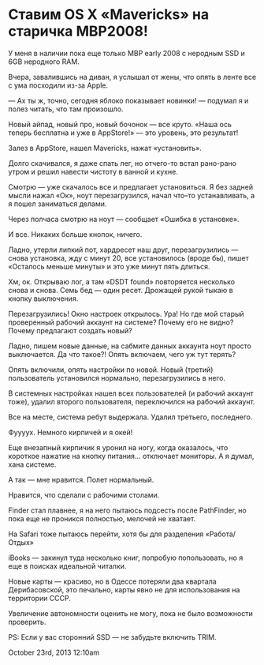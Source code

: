 # Ставим OS X «Mavericks» на старичка MBP2008!

У меня в наличии пока еще только MBP early 2008 с неродным SSD и 6GB
неродного RAM.

Вчера, завалившись на диван, я услышал от жены, что опять в ленте все с
ума посходили из-за Apple.

— Ах ты ж, точно, сегодня яблоко показывает новинки! — подумал я и полез
читать, что там произошло.

Новый айпад, новый про, новый бочонок — все круто. «Наша ось теперь
бесплатна и уже в AppStore!» — это уровень, это результат!

Залез в AppStore, нашел Mavericks, нажат «установить».

Долго скачивался, я даже спать лег, но отчего-то встал рано-рано утром и
решил навести чистоту в ванной и кухне.

Смотрю — уже скачалось все и предлагает установиться. Я без задней мысли
нажал «Ок», ноут перезагрузился, начал что–то устанавливать, а я пошел
заниматься делами.

Через полчаса смотрю на ноут — сообщает «Ошибка в установке».

И все. Никаких больше кнопок, ничего.

Ладно, утерли липкий пот, хардресет наш друг, перезагрузились — снова
установка, жду с минут 20, все установилось (вроде бы), пишет «Осталось
меньше минуты» и это уже минут пять длиться.

Хм, ок. Открываю лог, а там «DSDT found» повторяется несколько снова и
снова. Семь бед — один ресет. Дрожащей рукой тыкаю в кнопку выключения.

Перезагрузились! Окно настроек открылось. Ура! Но где мой старый
проверенный рабочий аккаунт на системе? Почему его не видно? Почему
предлагают создать новый?

Ладно, пишем новые данные, на сабмите данных аккаунта ноут просто
выключается. Да что такое?! Опять включаем, чего уж тут терять?

Опять включили, опять настройки по новой. Новый (третий) пользователь
установился нормально, перезагрузились в него.

В системных настройках нашел всех пользователей (и рабочий аккаунт
тоже), удалил второго пользователя, переключился на рабочий аккаунт.

Все на месте, система ребут выдержала. Удалил третьего, последнего.

Фуууух. Немного кирпичей и я окей!

Еще внезапный кирпичик я уронил на ногу, когда оказалось, что короткое
нажатие на кнопку питания… отключает мониторы. А я думал, хана системе.

А так — мне нравится. Полет нормальный.

Нравится, что сделали с рабочими столами.

Finder стал плавнее, я на него пытаюсь подсесть после PathFinder, но
пока еще не проникся полностью, мелочей не хватает.

На Safari тоже пытаюсь перейти, хотя бы для разделения «Работа/Отдых»

iBooks — закинул туда несколько книг, попробую попользовать, но я еще в
поисках идеальной читалки.

Новые карты — красиво, но в Одессе потеряли два квартала Дерибасовской,
это печально, карты явно не для использования на территории СССР.

Увеличение автономности оценить не могу, пока не было возможности
проверить.

PS: Если у вас сторонний SSD — не забудьте включить TRIM.

<span id="timestamp"> October 23rd, 2013 12:10am </span>

